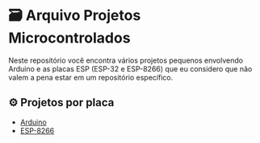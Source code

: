 # 🗃️ Arquivo Projetos Microcontrolados

Neste repositório você encontra vários projetos pequenos envolvendo Arduino e as placas ESP (ESP-32 e ESP-8266) que eu considero que não valem a pena estar em um repositório específico.

## ⚙️ Projetos por placa

-   [Arduino](./Arduino/)
-   [ESP-8266](./Esp-8266/)
